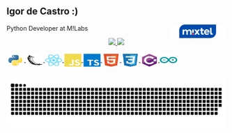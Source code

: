 ## Igor de Castro :)
<div>
   
  Python Developer at M!Labs 
  <img align="right" alt="Mixtel" src="https://github.com/igor-kaligor/igor-kaligor/blob/main/logo2021.png">
</div>
<div align="center">
  <a href="https://www.linkedin.com/in/igor-de-castro-461332208/">
  <img height="180em" src="https://github-readme-stats.vercel.app/api?username=igor-kaligor&show_icons=true&theme=github_dark&include_all_commits=true&count_private=true"/>
  <img height="180em" src="https://github-readme-stats.vercel.app/api/top-langs/?username=igor-kaligor&layout=compact&langs_count=7&theme=github_dark"/>
</div>
<div style="display: inline_block"><br>
<img align="center" alt="Igor-Python" height="30" width="40" src="https://raw.githubusercontent.com/devicons/devicon/master/icons/python/python-original.svg">
<img align="center" alt="Igor-Flask" height="30" width="40" src="https://github.com/devicons/devicon/blob/master/icons/flask/flask-original.svg"
<img align="center" alt="Igor-Dajngo" height="30" width="40" src="https://github.com/devicons/devicon/blob/master/icons/django/django-plain.svg"
<img align="center" alt="Igor-Java" height="30" width="40" src="https://github.com/devicons/devicon/blob/master/icons/java/java-original-wordmark.svg">
<img align="center" alt="Igor-React" height="30" width="40" src="https://raw.githubusercontent.com/devicons/devicon/master/icons/react/react-original.svg">
  <img align="center" alt="Igor-Js" height="30" width="40" src="https://raw.githubusercontent.com/devicons/devicon/master/icons/javascript/javascript-plain.svg">
  <img align="center" alt="Igor-Ts" height="30" width="40" src="https://raw.githubusercontent.com/devicons/devicon/master/icons/typescript/typescript-plain.svg">
  <img align="center" alt="Igor-HTML" height="30" width="40" src="https://raw.githubusercontent.com/devicons/devicon/master/icons/html5/html5-original.svg">
  <img align="center" alt="Igor-CSS" height="30" width="40" src="https://raw.githubusercontent.com/devicons/devicon/master/icons/css3/css3-original.svg">
  <img align="center" alt="Igor-Csharp" height="30" width="40" src="https://raw.githubusercontent.com/devicons/devicon/master/icons/csharp/csharp-original.svg">
   <img align="center" alt="Igor-Arduino" height="30" width="40" src="https://github.com/devicons/devicon/blob/master/icons/arduino/arduino-original.svg">
</div>

  ##
 
<div> 
  
  
  ![Snake animation](https://github.com/igor-kaligor/igor-kaligor/blob/output/github-contribution-grid-snake.svg)
</div>
